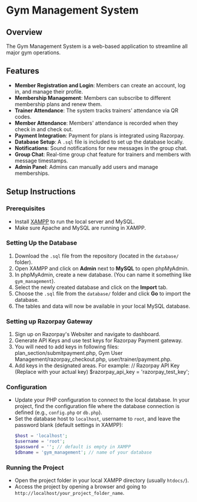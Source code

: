 # Gym Management System

## Overview
The Gym Management System is a web-based application to streamline all major gym operations.

## Features

- **Member Registration and Login**: Members can create an account, log in, and manage their profile.
- **Membership Management**: Members can subscribe to different membership plans and renew them.
- **Trainer Attendance**: The system tracks trainers' attendance via QR codes.
- **Member Attendance**: Members' attendance is recorded when they check in and check out.
- **Payment Integration**: Payment for plans is integrated using Razorpay.
- **Database Setup**: A `.sql` file is included to set up the database locally.
- **Notifications**: Sound notifications for new messages in the group chat.
- **Group Chat**: Real-time group chat feature for trainers and members with message timestamps.
- **Admin Panel**: Admins can manually add users and manage memberships.

## Setup Instructions

### Prerequisites
- Install [XAMPP](https://www.apachefriends.org/index.html) to run the local server and MySQL.
- Make sure Apache and MySQL are running in XAMPP.

### Setting Up the Database
1. Download the `.sql` file from the repository (located in the `database/` folder).
2. Open XAMPP and click on **Admin** next to **MySQL** to open phpMyAdmin.
3. In phpMyAdmin, create a new database. (You can name it something like `gym_management`).
4. Select the newly created database and click on the **Import** tab.
5. Choose the `.sql` file from the `database/` folder and click **Go** to import the database.
6. The tables and data will now be available in your local MySQL database.

### Setting up Razorpay Gateway
1. Sign up on Razorpay's Websiter and navigate to dashboard.
2. Generate API Keys and use test keys for Razorpay Payment gateway.
3. You will need to add keys in following files: plan_section/submitpayment.php, Gym User Management/razorpay_checkout.php, user/trainer/payment.php.
4. Add keys in the designated areas. For example: 
    // Razorpay API Key (Replace with your actual key)
    $razorpay_api_key = 'razorpay_test_key';

### Configuration
- Update your PHP configuration to connect to the local database. In your project, find the configuration file where the database connection is defined (e.g., `config.php` or `db.php`).
- Set the database host to `localhost`, username to `root`, and leave the password blank (default settings in XAMPP):
  ```php
  $host = 'localhost';
  $username = 'root';
  $password = ''; // default is empty in XAMPP
  $dbname = 'gym_management'; // name of your database
  ```

### Running the Project
- Open the project folder in your local XAMPP directory (usually `htdocs/`).
- Access the project by opening a browser and going to `http://localhost/your_project_folder_name`.
